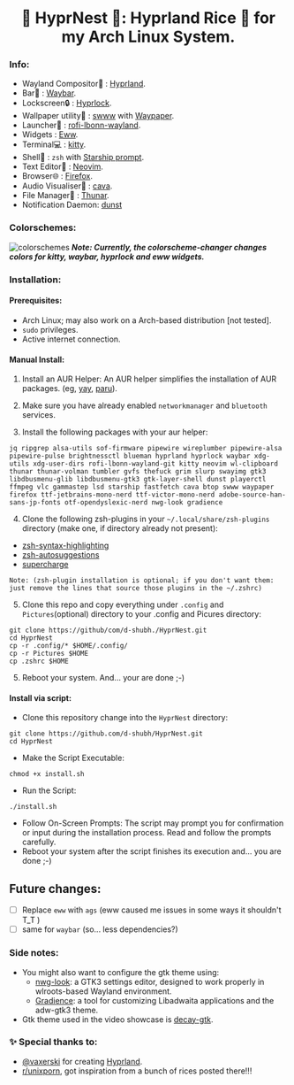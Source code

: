 <h1 align="center">🪺 HyprNest 🪺: Hyprland Rice 🍚 for my Arch Linux System.</h1>

### Info:
+ Wayland Compositor🔲 : [Hyprland](https://github.com/hyprwm/Hyprland).
+ Bar🍫 : [Waybar](https://github.com/Alexays/Waybar).
+ Lockscreen🔒 : [Hyprlock](https://github.com/hyprwm/hyprlock).
+ Wallpaper utility🌅 : [swww](https://github.com/LGFae/swww) with [Waypaper](https://github.com/anufrievroman/waypaper).
+ Launcher🚀 :  [rofi-lbonn-wayland](https://aur.archlinux.org/packages/rofi-lbonn-wayland-git).
+ Widgets : [Eww](https://github.com/elkowar/eww).
+ Terminal💻 : [kitty](https://github.com/kovidgoyal/kitty).
+ Shell🐚 : ```zsh``` with [Starship prompt](https://starship.rs/).
+ Text Editor📝 : [Neovim](https://neovim.io/).
+ Browser🌐 : [Firefox](https://www.mozilla.org/en-US/firefox/new/).
+ Audio Visualiser🎵 : [cava](https://github.com/karlstav/cava).
+ File Manager📂 : [Thunar](https://docs.xfce.org/xfce/thunar/start).
+ Notification Daemon: [dunst](https://github.com/dunst-project/dunst)

### Colorschemes:

![colorschemes](./Pictures/assets/colorschemes.gif)
***Note: Currently, the colorscheme-changer changes colors for kitty, waybar, hyprlock and eww widgets.***
### Installation:

#### **Prerequisites**:

+ Arch Linux; may also work on a Arch-based distribution [not tested].
+ ```sudo``` privileges.
+ Active internet connection.

#### **Manual Install**:

1. Install an AUR Helper: An AUR helper simplifies the installation of AUR packages. (eg, [yay](https://github.com/Jguer/yay), [paru](https://github.com/Morganamilo/paru)).

2. Make sure you have already enabled ```networkmanager``` and ```bluetooth``` services.
3. Install the following packages with your aur helper:


```
jq ripgrep alsa-utils sof-firmware pipewire wireplumber pipewire-alsa pipewire-pulse brightnessctl blueman hyprland hyprlock waybar xdg-utils xdg-user-dirs rofi-lbonn-wayland-git kitty neovim wl-clipboard thunar thunar-volman tumbler gvfs thefuck grim slurp swayimg gtk3 libdbusmenu-glib libdbusmenu-gtk3 gtk-layer-shell dunst playerctl ffmpeg vlc gammastep lsd starship fastfetch cava btop swww waypaper firefox ttf-jetbrains-mono-nerd ttf-victor-mono-nerd adobe-source-han-sans-jp-fonts otf-opendyslexic-nerd nwg-look gradience
```

4. Clone the following zsh-plugins in your ```~/.local/share/zsh-plugins``` directory (make one, if directory already not present):
+ [zsh-syntax-highlighting](https://github.com/zsh-users/zsh-syntax-highlighting)
+ [zsh-autosuggestions](https://github.com/zsh-users/zsh-autosuggestions)
+ [supercharge](https://github.com/zap-zsh/supercharge)
  
```Note: (zsh-plugin installation is optional; if you don't want them: just remove the lines that source those plugins in the ~/.zshrc)```

5. Clone this repo and copy everything under ```.config``` and ```Pictures```(optional) directory to your .config and Picures directory:

```
git clone https://github/com/d-shubh./HyprNest.git
cd HyprNest
cp -r .config/* $HOME/.config/
cp -r Pictures $HOME
cp .zshrc $HOME
```
5. Reboot your system. And... your are done ;-)

#### Install via script:
+ Clone this repository change into the `HyprNest` directory:
```
git clone https://github.com/d-shubh/HyprNest.git
cd HyprNest
```
+ Make the Script Executable: 
``` 
chmod +x install.sh
```
+ Run the Script:
```
./install.sh
```
+ Follow On-Screen Prompts: The script may prompt you for confirmation or input during the installation process. Read and follow the prompts carefully.
+ Reboot your system after the script finishes its execution and... you are done ;-)


## Future changes:
- [ ] Replace ```eww``` with ```ags``` (eww caused me issues in some ways it shouldn't T_T )
- [ ] same for ```waybar``` (so... less dependencies?)

### Side notes:
+ You might also want to configure the gtk theme using:
  + [nwg-look](https://github.com/nwg-piotr/nwg-look): a GTK3 settings editor, designed to work properly in wlroots-based Wayland environment.
  + [Gradience](https://github.com/GradienceTeam/Gradience?tab=readme-ov-file): a tool for customizing Libadwaita applications and the adw-gtk3 theme.
+ Gtk theme used in the video showcase is [decay-gtk](https://github.com/decaycs/decay-gtk).

### ✨ Special thanks to:
+  [@vaxerski](https://github.com/vaxerski) for creating [Hyprland](https://github.com/hyprwm/Hyprland).
+  [r/unixporn](https://www.reddit.com/r/unixporn/), got inspiration from a bunch of rices posted there!!!
